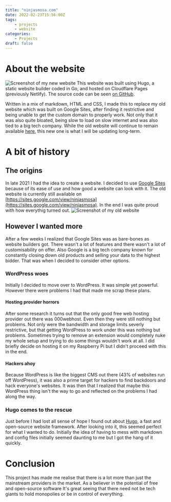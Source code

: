 ```yaml
---
title: "ninjasmosa.com"
date: 2022-02-23T15:56:00Z
tags: 
    - projects
    - website
categories:
    - Projects
draft: false
---
```

# About the website
![Screenshot of my new website](/images/websitedata/ninjasmosa.com.jpg "Screenshot of my new website")
This website was built using Hugo, a static website builder coded in Go, and hosted on Cloudflare Pages (previously Netlify). The source code can be seen [on GitHub](https://github.com/ninjasmosa/ninjasmosa.com).

Written in a mix of markdown, HTML and CSS, I made this to replace my old website which was built on Google Sites, after finding it restrictive and being unable to get the custom domain to properly work. Not only that it was also quite bloated, being slow to load on slow internet and was also tied to a big tech company. While the old website will continue to remain available [here](https://sites.google.com/view/ninjasmosa), this new one is what I will be updating long-term.

# A bit of history
## The origins
In late 2021 I had the idea to create a website. I decided to use [Google Sites](https://sites.google.com/new) because of its ease of use and how good a website can look with it. The old website is currently still available on [https://sites.google.com/view/ninjasmosa](https://sites.google.com/view/ninjasmosa). In the end I was quite proud with how everythig turned out.
![Screenshot of my old website](https://pbs.twimg.com/media/FMStW6bWUAAl4LM?format=jpg&name=large "Screenshot of my old website")

## However I wanted more
After a few weeks I realized that Google Sites was as bare-bones as website builders got. There wasn't a lot of features and there wasn't a lot of customisability on offer. Also Google is a big tech company known for constantly closing down old products and selling your data to the highest bidder. That was when I decided to consider other options.

### WordPress woes
Initially I decided to move over to WordPress. It was simple yet powerful. However there were problems I had that made me scrap these plans.

#### Hosting provider horrors
After some research it turns out that the only good free web hosting provider out there was 000webhost. Even then they were still nothing but problems. Not only were the bandwidth and storage limits severly restrictive, but that getting WordPress to work under this was nothing but problems. Sometimes trying to remove an extension would completely nuke my whole setup and trying to do some things wouldn't work at all. I did briefly decide on hosting it on my Raspberry Pi but I didn't proceed with this in the end.

#### Hackers ahoy
Because WordPress is like the biggest CMS out there (43% of websites run off WordPress), it was also a prime target for hackers to find backdoors and hack everyone's websites. It was then that I realized that maybe this WordPress thing isn't the way to go and reflected on the problems I had along the way.

### Hugo comes to the rescue
Just before I had lost all sense of hope I found out about [Hugo](https://gohugo.io), a fast and open-source website framework. After looking into it, this seemed perfect for what I wanted to do. Initially the idea of having to mess with markdown and config files initially seemed daunting to me but I got the hang of it quickly.

# Conclusion
This project has made me realise that there is a lot more than just the mainstream providers in the market. As a believer in the potential of free and open-source software It's great seeing that there need not be tech giants to hold monopolies or be in control of everything.